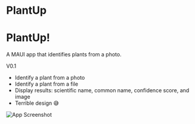 # PlantUp

PlantUp!
=======
A MAUI app that identifies plants from a photo. 

V0.1 
- Identify a plant from a photo
- Identify a plant from a file
- Display results: scientific name, common name, confidence score, and image
- Terrible design 😅

![App Screenshot](https://ibb.co/8nWBrn2n)


